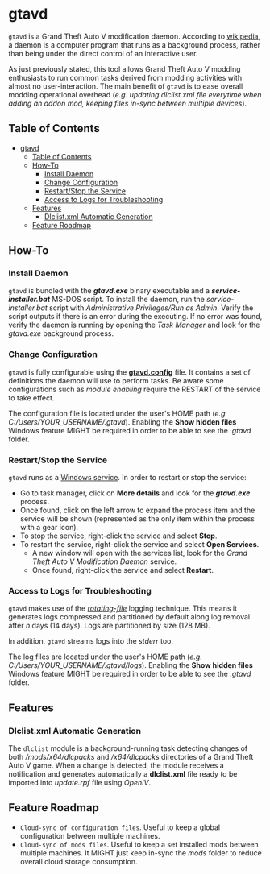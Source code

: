 # gtavd
`gtavd` is a Grand Theft Auto V modification daemon. According to [wikipedia](https://en.wikipedia.org/wiki/Daemon_(computing)), a daemon is a computer program that runs as a background process, rather than being under the direct control of an interactive user.

As just previously stated, this tool allows Grand Theft Auto V modding enthusiasts to run common tasks derived from modding activities with almost no user-interaction. The main benefit of `gtavd` is to ease overall modding operational overhead (_e.g. updating dlclist.xml file everytime when adding an addon mod, keeping files in-sync between multiple devices_).

## Table of Contents

- [gtavd](#gtavd)
  - [Table of Contents](#table-of-contents)
  - [How-To](#how-to)
    - [Install Daemon](#install-daemon)
    - [Change Configuration](#change-configuration)
    - [Restart/Stop the Service](#restartstop-the-service)
    - [Access to Logs for Troubleshooting](#access-to-logs-for-troubleshooting)
  - [Features](#features)
    - [Dlclist.xml Automatic Generation](#dlclistxml-automatic-generation)
  - [Feature Roadmap](#feature-roadmap)

## How-To

### Install Daemon

`gtavd` is bundled with the **_gtavd.exe_** binary executable and a **_service-installer.bat_** MS-DOS script. To install the daemon, run the _service-installer.bat_ script with _Administrative Privileges/Run as Admin_. Verify the script outputs if there is an error during the executing. If no error was found, verify the daemon is running by opening the _Task Manager_ and look for the _gtavd.exe_ background process.

### Change Configuration

`gtavd` is fully configurable using the [**gtavd.config**](testdata/configs/gtavd.config.yaml) file. It contains a set of definitions the daemon will use to perform tasks. Be aware some configurations such as _module enabling_ require the RESTART of the service to take effect.

The configuration file is located under the user's HOME path (*e.g. C:/Users/YOUR_USERNAME/.gtavd*). Enabling the **Show hidden files** Windows feature MIGHT be required in order to be able to see the _.gtavd_ folder.

### Restart/Stop the Service

`gtavd` runs as a [Windows service](https://docs.microsoft.com/en-us/dotnet/framework/windows-services/introduction-to-windows-service-applications). In order to restart or stop the service: 

- Go to task manager, click on **More details** and look for the **_gtavd.exe_** process. 
- Once found, click on the left arrow to expand the process item and the service will be shown (represented as the only item within the process with a gear icon).
- To stop the service, right-click the service and select **Stop**.
- To restart the service, right-click the service and select **Open Services**.
  - A new window will open with the services list, look for the _Grand Theft Auto V Modification Daemon_ service.
  - Once found, right-click the service and select **Restart**.

### Access to Logs for Troubleshooting

`gtavd` makes use of the [_rotating-file_](https://en.wikipedia.org/wiki/Log_rotation) logging technique. This means it generates logs compressed and partitioned by default along log removal after _n_ days (14 days). Logs are partitioned by size (128 MB).

In addition, `gtavd` streams logs into the _stderr_ too.


The log files are located under the user's HOME path (*e.g. C:/Users/YOUR_USERNAME/.gtavd/logs*). Enabling the **Show hidden files** Windows feature MIGHT be required in order to be able to see the _.gtavd_ folder.

## Features

### Dlclist.xml Automatic Generation

The `dlclist` module is a background-running task detecting changes of both _/mods/x64/dlcpacks_ and _/x64/dlcpacks_ directories of a Grand Theft Auto V game. When a change is detected, the module receives a notification and generates automatically a **dlclist.xml** file ready to be imported into _update.rpf_ file using _OpenIV_. 

## Feature Roadmap

- `Cloud-sync of configuration files`. Useful to keep a global configuration between multiple machines.
- `Cloud-sync of mods files`. Useful to keep a set installed mods between multiple machines. It MIGHT just keep in-sync the _mods_ folder to reduce overall cloud storage consumption.
